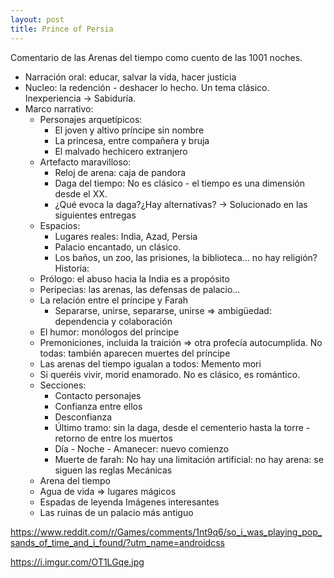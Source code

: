 ```yaml
---
layout: post
title: Prince of Persia
---
```


Comentario de las Arenas del tiempo como cuento de las 1001 noches.
- Narración oral: educar, salvar la vida, hacer justicia
- Nucleo: la redención - deshacer lo hecho. Un tema clásico. Inexperiencia -> Sabiduría.
- Marco narrativo: 
  - Personajes arquetípicos:
    - El joven y altivo príncipe sin nombre
    - La princesa, entre compañera y bruja
    - El malvado hechicero extranjero
  - Artefacto maravilloso:
    - Reloj de arena: caja de pandora
    - Daga del tiempo: No es clásico - el tiempo es una dimensión desde el XX.
    - ¿Qué evoca la daga?¿Hay alternativas? -> Solucionado en las siguientes entregas
  - Espacios:
    - Lugares reales: India, Azad, Persia 
    - Palacio encantado, un clásico.
    - Los baños, un zoo, las prisiones, la biblioteca... no hay religión?
Historia:
  - Prólogo: el abuso hacia la India es a propósito
  - Peripecias: las arenas, las defensas de palacio...
  - La relación entre el príncipe y Farah
    - Separarse, unirse, separarse, unirse => ambigüedad: dependencia y colaboración
  - El humor: monólogos del príncipe
  - Premoniciones, incluida la traición => otra profecía autocumplida. No todas: también aparecen muertes del príncipe
  - Las arenas del tiempo igualan a todos: Memento mori
  - Si queréis vivir, morid enamorado. No  es clásico, es romántico.
  - Secciones:
    - Contacto personajes
    - Confianza entre ellos
    - Desconfianza
    - Último tramo: sin la daga, desde el cementerio hasta la torre - retorno de entre los muertos
    - Día - Noche - Amanecer: nuevo comienzo
    - Muerte de farah: No hay una limitación artificial: no hay arena: se siguen las reglas
Mecánicas
  - Arena del tiempo
  - Agua de vida => lugares mágicos
  - Espadas de leyenda
Imágenes interesantes
  - Las ruinas de un palacio más antiguo

https://www.reddit.com/r/Games/comments/1nt9q6/so_i_was_playing_pop_sands_of_time_and_i_found/?utm_name=androidcss

https://i.imgur.com/OT1LGqe.jpg
